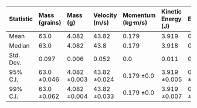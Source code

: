 | Statistic   | Mass (grains)   | Mass (g)     | Velocity (m/s)   | Momentum (kg⋅m/s)   | Kinetic Energy (J)   | Efficiency   |
|:------------|:----------------|:-------------|:-----------------|:--------------------|:---------------------|:-------------|
| Mean        | 63.0            | 4.082        | 43.82            | 0.179               | 3.919                | 0.714        |
| Median      | 63.0            | 4.082        | 43.8             | 0.179               | 3.918                | 0.714        |
| Std. Dev.   | 0.097           | 0.006        | 0.052            | 0.0                 | 0.011                | 0.002        |
| 95% C.I.    | 63.0 ±0.046     | 4.082 ±0.003 | 43.82 ±0.024     | 0.179 ±0.0          | 3.919 ±0.005         | 0.714 ±0.001 |
| 99% C.I.    | 63.0 ±0.062     | 4.082 ±0.004 | 43.82 ±0.033     | 0.179 ±0.0          | 3.919 ±0.007         | 0.714 ±0.001 |